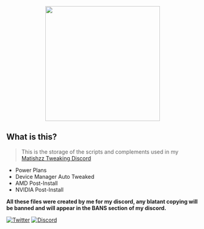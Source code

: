 <p align="center">

  <img src="https://i.pinimg.com/originals/05/6c/58/056c584d9335fcabf080ca43e583e3c4.gif" height="300" />
</p>

## What is this?
> This is the storage of the scripts and complements used in my [Matishzz Tweaking Discord](https://discord.io/MatishzzTweaking)

* Power Plans 
* Device Manager Auto Tweaked
* AMD Post-Install
* NVIDIA Post-Install 

**All these files were created by me for my discord, any blatant copying will be banned and will appear in the BANS section of my discord.** 

[![Twitter](https://img.shields.io/badge/-Twitter-black?style=for-the-badge&logo=twitter)](https://twitter.com/Matishzz)
[![Discord](https://img.shields.io/badge/-Discord-black?style=for-the-badge&logo=discord)](https://discord.io/MatishzzTweaking)
